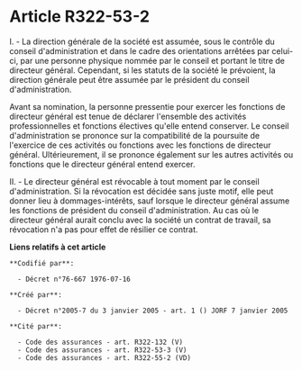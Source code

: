 # Article R322-53-2

I. - La direction générale de la société est assumée, sous le contrôle du conseil d'administration et dans le cadre des
orientations arrêtées par celui-ci, par une personne physique nommée par le conseil et portant le titre de directeur général.
Cependant, si les statuts de la société le prévoient, la direction générale peut être assumée par le président du conseil
d'administration.

Avant sa nomination, la personne pressentie pour exercer les fonctions de directeur général est tenue de déclarer l'ensemble
des activités professionnelles et fonctions électives qu'elle entend conserver. Le conseil d'administration se prononce sur
la compatibilité de la poursuite de l'exercice de ces activités ou fonctions avec les fonctions de directeur général.
Ultérieurement, il se prononce également sur les autres activités ou fonctions que le directeur général entend exercer.

II. - Le directeur général est révocable à tout moment par le conseil d'administration. Si la révocation est décidée sans
juste motif, elle peut donner lieu à dommages-intérêts, sauf lorsque le directeur général assume les fonctions de président
du conseil d'administration. Au cas où le directeur général aurait conclu avec la société un contrat de travail, sa
révocation n'a pas pour effet de résilier ce contrat.

**Liens relatifs à cet article**

	**Codifié par**:

	  - Décret n°76-667 1976-07-16

	**Créé par**:

	  - Décret n°2005-7 du 3 janvier 2005 - art. 1 () JORF 7 janvier 2005

	**Cité par**:

	  - Code des assurances - art. R322-132 (V)
	  - Code des assurances - art. R322-53-3 (V)
	  - Code des assurances - art. R322-55-2 (VD)
